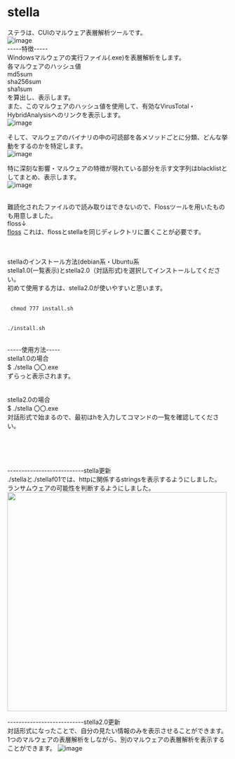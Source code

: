  
# stella
 
ステラは、CUIのマルウェア表層解析ツールです。<br>
![image](https://user-images.githubusercontent.com/72499679/145947876-890c6290-eb18-4b5c-b96d-5825a5f24177.png)<br>
-----特徴-----<br>
Windowsマルウェアの実行ファイル(.exe)を表層解析をします。<br>
各マルウェアのハッシュ値<br>
md5sum<br>
sha256sum<br>
sha1sum<br>
を算出し、表示します。<br>
また、このマルウェアのハッシュ値を使用して、有効なVirusTotal・HybridAnalysisへのリンクを表示します。<br>
![image](https://user-images.githubusercontent.com/72499679/145953125-99fed885-bfa9-44be-b8ea-070dfe3e7ba2.png)<br>


そして、マルウェアのバイナリの中の可読部を各メソッドごとに分類、どんな挙動をするのかを特定します。<br>
![image](https://user-images.githubusercontent.com/72499679/145953193-fd97f016-2527-42b9-969f-9ec8aac9315c.png)<br>

特に深刻な影響・マルウェアの特徴が現れている部分を示す文字列はblacklistとしてまとめ、表示します。<br>
![image](https://user-images.githubusercontent.com/72499679/145953303-2db367fb-1033-4e3a-8461-7aaa2b966869.png)<br>
<br>

難読化されたファイルので読み取りはできないので、Flossツールを用いたものも用意しました。<br>
floss↓<br>
<a href="https://github.com/fireeye/flare-floss">floss</a>
これは、flossとstellaを同じディレクトリに置くことが必要です。

 
 <br>
 <br>
stellaのインストール方法(debian系・Ubuntu系<br>
stella1.0(一覧表示)とstella2.0（対話形式)を選択してインストールしてください。<br>
初めて使用する方は、stella2.0が使いやすいと思います。<br>
<br>
<code>
 chmod 777 install.sh
</code>
 <br>
<code>
./install.sh
</code>
<br>

-----使用方法-----<br>
stella1.0の場合<br>
$ ./stella 〇〇.exe<br>
ずらっと表示されます。<br>
<br>
<br>
stella2.0の場合<br>
$ ./stella 〇〇.exe<br>
対話形式で始まるので、最初はhを入力してコマンドの一覧を確認してください。<br>
<br>

 

<br>
<br>
<br>
---------------------------stella更新<br>
./stellaと./stellaf01では、httpに関係するstringsを表示するようにしました。<br>
ランサムウェアの可能性を判断するようにしました。<br>
<img src="https://user-images.githubusercontent.com/72499679/130217115-7c5a4e03-a8c5-48e4-a184-a8ad12d35682.png" width=500>

---------------------------stella2.0更新<br>
対話形式になったことで、自分の見たい情報のみを表示させることができます。
1つのマルウェアの表層解析をしながら、別のマルウェアの表層解析を表示することができます。
![image](https://user-images.githubusercontent.com/72499679/145953437-6f0074ce-d29b-4573-a649-7b6f6130ed47.png)

